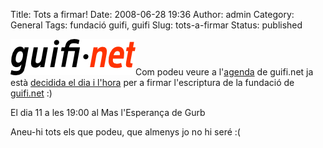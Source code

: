 Title: Tots a firmar!
Date: 2008-06-28 19:36
Author: admin
Category: General
Tags: fundació guifi, guifi
Slug: tots-a-firmar
Status: published

<img src="./wp-content/uploads/2007/10/logo-guifi.png" data-align="right" alt="logo guifi" />Com podeu veure a l'[agenda](http://guifi.net/ca/event/2008/07/28/month) de guifi.net ja està <a href="http://guifi.net/ca/node/15207" target="_blank" rel="noopener">decidida el dia i l'hora</a> per a firmar l'escriptura de la fundació de <a href="http://guifi.net" target="_blank" rel="noopener">guifi.net</a> :)

El dia 11 a les 19:00 al Mas l'Esperança de Gurb

Aneu-hi tots els que podeu, que almenys jo no hi seré :(
